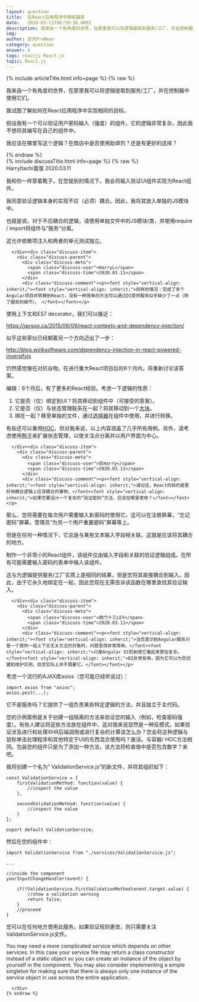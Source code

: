 ```yaml
---
layout: question
title:  在React应用程序中拥有服务
date:   2020-03-11T06:59:38.000Z
description: 我来自一个有角度的世界，在那里我可以将逻辑提取到服务/工厂，并在控制器中使用它们。我试图了解如何在React应用程序中实现相同的目标。假设我有一个...
img: 
author: 逆天ProNear
category: question
answer: 4
tags: reactjs React.js
topic: React.js
---
```

<div class="article-root">
  <div class="article">
    {% include articleTitle.html info=page %}
    {% raw %}
    <div class="article-content"><p><font style="vertical-align: inherit;"><font style="vertical-align: inherit;">我来自一个有角度的世界，在那里我可以将逻辑提取到服务/工厂，并在控制器中使用它们。</font></font></p>

<p><font style="vertical-align: inherit;"><font style="vertical-align: inherit;">我试图了解如何在React应用程序中实现相同的目标。</font></font></p>

<p><font style="vertical-align: inherit;"><font style="vertical-align: inherit;">假设我有一个可以验证用户密码输入（强度）的组件。</font><font style="vertical-align: inherit;">它的逻辑非常复杂，因此我不想将其编写在自己的组件中。</font></font></p>

<p><font style="vertical-align: inherit;"><font style="vertical-align: inherit;">我应该在哪里写这个逻辑？</font><font style="vertical-align: inherit;">在商店中是否使用助焊剂？</font><font style="vertical-align: inherit;">还是有更好的选择？</font></font></p></div>
    {% endraw %}
  </div>

  <div class="discuss-wrapper">
    {% include discussTitle.html info=page %}
    {% raw %}
    <div class="discuss-item">
        <div class="discuss-parent">
          <div class="discuss-meta">
            <span class="discuss-user">HarryItachi蛋蛋</span>
            <span class="discuss-time">2020.03.11</span>
          </div>
          <div class="discuss-comment"><p><font style="vertical-align: inherit;"><font style="vertical-align: inherit;">我和你一样穿着靴子。</font><font style="vertical-align: inherit;">在您提到的情况下，我会将输入验证UI组件实现为React组件。</font></font></p>

<p><font style="vertical-align: inherit;"><font style="vertical-align: inherit;">我同意验证逻辑本身的实现不应（必须）耦合。</font><font style="vertical-align: inherit;">因此，我将其放入单独的JS模块中。</font></font></p>

<p><font style="vertical-align: inherit;"><font style="vertical-align: inherit;">也就是说，对于不应耦合的逻辑，请使用单独文件中的JS模块/类，并使用require / import将组件与“服务”分离。</font></font></p>

<p><font style="vertical-align: inherit;"><font style="vertical-align: inherit;">这允许依赖项注入和两者的单元测试独立。</font></font></p></div>
        </div>
        
      </div><div class="discuss-item">
        <div class="discuss-parent">
          <div class="discuss-meta">
            <span class="discuss-user">HarryL</span>
            <span class="discuss-time">2020.03.11</span>
          </div>
          <div class="discuss-comment"><p><font style="vertical-align: inherit;"><font style="vertical-align: inherit;">同样的情况：完成了多个Angular项目并转移到React，没有一种简单的方法可以通过DI提供服务似乎缺少了一点（除了服务的细节）。 </font></font></p>

<p><font style="vertical-align: inherit;"><font style="vertical-align: inherit;">使用上下文和ES7 decorator，我们可以接近：</font></font></p>

<p><a href="https://jaysoo.ca/2015/06/09/react-contexts-and-dependency-injection/" rel="noreferrer"><font style="vertical-align: inherit;"><font style="vertical-align: inherit;">https://jaysoo.ca/2015/06/09/react-contexts-and-dependency-injection/</font></font></a></p>

<p><font style="vertical-align: inherit;"><font style="vertical-align: inherit;">似乎这些家伙已经朝着另一个方向迈出了一步：</font></font></p>

<p><a href="http://blog.wolksoftware.com/dependency-injection-in-react-powered-inversifyjs" rel="noreferrer"><font style="vertical-align: inherit;"><font style="vertical-align: inherit;">http://blog.wolksoftware.com/dependency-injection-in-react-powered-inversifyjs</font></font></a></p>

<p><font style="vertical-align: inherit;"><font style="vertical-align: inherit;">仍然感觉像在对抗谷物。</font><font style="vertical-align: inherit;">在进行重大React项目后的6个月内，将重新讨论该答案。</font></font></p>

<p><font style="vertical-align: inherit;"><font style="vertical-align: inherit;">编辑：6个月后，有了更多的React经验。</font><font style="vertical-align: inherit;">考虑一下逻辑的性质：</font></font></p>

<ol>
<li><font style="vertical-align: inherit;"><font style="vertical-align: inherit;">它是否（仅）绑定到UI？</font><font style="vertical-align: inherit;">将其移动到组件中（可接受的答案）。</font></font></li>
<li><font style="vertical-align: inherit;"><font style="vertical-align: inherit;">它是否（仅）与状态管理联系在一起？</font><font style="vertical-align: inherit;">将其移动到一个</font></font><a href="https://github.com/gaearon/redux-thunk" rel="noreferrer"><font style="vertical-align: inherit;"><font style="vertical-align: inherit;">大块</font></font></a><font style="vertical-align: inherit;"><font style="vertical-align: inherit;">。</font></font></li>
<li><font style="vertical-align: inherit;"><font style="vertical-align: inherit;">绑在一起？</font><font style="vertical-align: inherit;">移至单独的文件，通过</font></font><a href="https://github.com/reactjs/reselect" rel="noreferrer"><font style="vertical-align: inherit;"><font style="vertical-align: inherit;">选择器</font></font></a><font style="vertical-align: inherit;"><font style="vertical-align: inherit;">在组件中使用，</font><font style="vertical-align: inherit;">并进行转换。</font></font></li>
</ol>

<p><font style="vertical-align: inherit;"><font style="vertical-align: inherit;">有些还可以</font><font style="vertical-align: inherit;">重用</font></font><a href="https://reactjs.org/docs/higher-order-components.html" rel="noreferrer"><font style="vertical-align: inherit;"><font style="vertical-align: inherit;">HOC</font></font></a><font style="vertical-align: inherit;"><font style="vertical-align: inherit;">，但对我来说，以上内容涵盖了几乎所有用例。</font><font style="vertical-align: inherit;">另外，请考虑使用</font></font><a href="https://github.com/erikras/ducks-modular-redux" rel="noreferrer"><font style="vertical-align: inherit;"><font style="vertical-align: inherit;">鸭子</font></font></a><font style="vertical-align: inherit;"><font style="vertical-align: inherit;">来</font><font style="vertical-align: inherit;">扩展状态管理，</font><font style="vertical-align: inherit;">以使关注点分离并以用户界面为中心。</font></font></p></div>
        </div>
        
      </div><div class="discuss-item">
        <div class="discuss-parent">
          <div class="discuss-meta">
            <span class="discuss-user">凯Harry</span>
            <span class="discuss-time">2020.03.11</span>
          </div>
          <div class="discuss-comment"><p><font style="vertical-align: inherit;"><font style="vertical-align: inherit;">请记住，React的目的是更好地耦合逻辑上应该耦合的事物。</font><font style="vertical-align: inherit;">如果您要设计一个复杂的“验证密码”方法，应该在哪里使用？</font></font></p>

<p><font style="vertical-align: inherit;"><font style="vertical-align: inherit;">那么，您将需要在每次用户需要输入新密码时使用它。</font><font style="vertical-align: inherit;">这可以在注册屏幕，“忘记密码”屏幕，管理员“为另一个用户重置密码”屏幕等上。</font></font></p>

<p><font style="vertical-align: inherit;"><font style="vertical-align: inherit;">但是在任何一种情况下，它总是与某些文本输入字段相关联。</font><font style="vertical-align: inherit;">这就是应该将其耦合的地方。</font></font></p>

<p><font style="vertical-align: inherit;"><font style="vertical-align: inherit;">制作一个非常小的React组件，该组件仅由输入字段和关联的验证逻辑组成。</font><font style="vertical-align: inherit;">在所有可能需要输入密码的表单中输入该组件。</font></font></p>

<p><font style="vertical-align: inherit;"><font style="vertical-align: inherit;">这与为逻辑提供服务/工厂实质上是相同的结果，但是您将其直接耦合到输入。</font><font style="vertical-align: inherit;">因此，由于它永久地绑定在一起，因此您现在无需告诉该函数在哪里查找其验证输入。</font></font></p></div>
        </div>
        
      </div><div class="discuss-item">
        <div class="discuss-parent">
          <div class="discuss-meta">
            <span class="discuss-user">西门十三LEY</span>
            <span class="discuss-time">2020.03.11</span>
          </div>
          <div class="discuss-comment"><p><font style="vertical-align: inherit;"><font style="vertical-align: inherit;">当您意识到Angular服务只是一个提供一组上下文无关方法的对象时，问题变得非常简单。</font><font style="vertical-align: inherit;">只是Angular DI机制使它看起来更加复杂。</font><font style="vertical-align: inherit;">DI非常有用，因为它可以为您创建和维护实例，但您实际上并不需要它。</font></font></p>

<p><font style="vertical-align: inherit;"><font style="vertical-align: inherit;">考虑一个流行的AJAX库axios（您可能已经听说过）：</font></font></p>

<pre><code>import axios from "axios";<font></font>
axios.post(...);<font></font>
</code></pre>

<p><font style="vertical-align: inherit;"><font style="vertical-align: inherit;">它不是服务吗？</font><font style="vertical-align: inherit;">它提供了一组负责某些特定逻辑的方法，并且独立于主代码。</font></font></p>

<p><font style="vertical-align: inherit;"><font style="vertical-align: inherit;">您的示例案例是关于创建一组隔离的方法来验证您的输入（例如，检查密码强度）。</font><font style="vertical-align: inherit;">有些人建议将这些方法放在组件中，这对我来说显然是一种反模式。</font><font style="vertical-align: inherit;">如果验证涉及进行和处理XHR后端调用或进行复杂的计算该怎么办？</font><font style="vertical-align: inherit;">您会将这种逻辑与鼠标单击处理程序和其他特定于UI的东西混合使用吗？</font><font style="vertical-align: inherit;">废话。</font><font style="vertical-align: inherit;">与容器/ HOC方法相同。</font><font style="vertical-align: inherit;">包装您的组件只是为了添加一种方法，该方法将检查值中是否包含数字？</font><font style="vertical-align: inherit;">来吧。</font></font></p>

<p><font style="vertical-align: inherit;"><font style="vertical-align: inherit;">我将创建一个名为“ ValidationService.js”的新文件，并将其组织如下：</font></font></p>

<pre><code>const ValidationService = {<font></font>
    firstValidationMethod: function(value) {<font></font>
        //inspect the value<font></font>
    },<font></font>
<font></font>
    secondValidationMethod: function(value) {<font></font>
        //inspect the value<font></font>
    }<font></font>
};<font></font>
<font></font>
export default ValidationService;<font></font>
</code></pre>

<p><font style="vertical-align: inherit;"><font style="vertical-align: inherit;">然后在您的组件中：</font></font></p>

<pre><code>import ValidationService from "./services/ValidationService.js";<font></font>
<font></font>
...<font></font>
<font></font>
//inside the component<font></font>
yourInputChangeHandler(event) {<font></font>
<font></font>
    if(!ValidationService.firstValidationMethod(event.target.value) {<font></font>
        //show a validation warning<font></font>
        return false;<font></font>
    }<font></font>
    //proceed<font></font>
}<font></font>
</code></pre>

<p><font style="vertical-align: inherit;"><font style="vertical-align: inherit;">您可以在任何地方使用此服务。</font><font style="vertical-align: inherit;">如果验证规则更改，则只需要关注ValidationService.js文件。</font></font></p>

<p>You may need a more complicated service which depends on other services. In this case your service file may return a class constructor instead of a static object so you can create an instance of the object by yourself in the component. You may also consider implementing a simple singleton for making sure that there is always only one instance of the service object in use across the entire application.</p></div>
        </div>
        
      </div>
    {% endraw %}
  </div>
<div>
